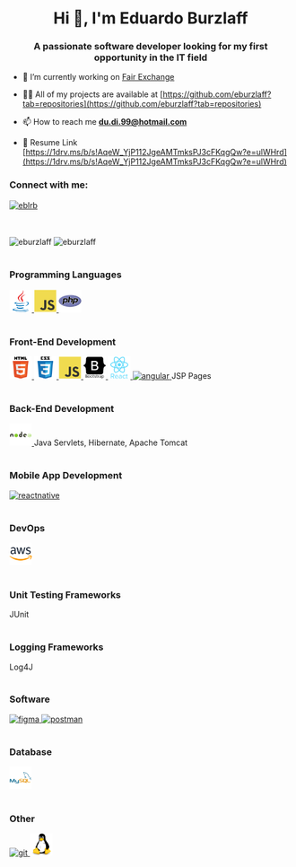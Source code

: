 <h1 align="center">Hi 👋, I'm Eduardo Burzlaff</h1>
<h3 align="center">A passionate software developer looking for my first opportunity in the IT field</h3>

- 🔭 I’m currently working on [Fair Exchange](https://github.com/eburzlaff/fair-exchange-app)

- 👨‍💻 All of my projects are available at [https://github.com/eburzlaff?tab=repositories](https://github.com/eburzlaff?tab=repositories)

- 📫 How to reach me **du.di.99@hotmail.com**

- 📄 Resume Link [https://1drv.ms/b/s!AqeW_YjP112JgeAMTmksPJ3cFKqgQw?e=ulWHrd](https://1drv.ms/b/s!AqeW_YjP112JgeAMTmksPJ3cFKqgQw?e=ulWHrd)

<h3 align="left">Connect with me:</h3>
<p align="left">
<a href="https://linkedin.com/in/eblrb" target="blank"><img align="center" src="https://raw.githubusercontent.com/rahuldkjain/github-profile-readme-generator/master/src/images/icons/Social/linked-in-alt.svg" alt="eblrb" height="30" width="40" /></a>
</p> <br/><br/>

<div>
  <img src="https://github-readme-stats.vercel.app/api/top-langs?username=eburzlaff&show_icons=true&locale=en&layout=compact&theme=tokyonight" alt="eburzlaff" height="180em" />
  <img src="https://github-readme-stats.vercel.app/api?username=eburzlaff&show_icons=true&locale=en&theme=tokyonight" alt="eburzlaff" height="180em"/>
</div>
<br/>

<h3 align="left">Programming Languages</h3>
<a href="https://www.java.com" target="_blank" rel="noreferrer"> <img src="https://raw.githubusercontent.com/devicons/devicon/master/icons/java/java-original.svg" alt="java" width="40" height="40"/> </a>
<a href="https://developer.mozilla.org/en-US/docs/Web/JavaScript" target="_blank" rel="noreferrer"> <img src="https://raw.githubusercontent.com/devicons/devicon/master/icons/javascript/javascript-original.svg" alt="javascript" width="40" height="40"/> </a>
<a href="https://www.php.net" target="_blank" rel="noreferrer"> <img src="https://raw.githubusercontent.com/devicons/devicon/master/icons/php/php-original.svg" alt="php" width="40" height="40"/> </a>
<br/><br/>

<h3 align="left">Front-End Development</h3>
<a href="https://www.w3.org/html/" target="_blank" rel="noreferrer"> <img src="https://raw.githubusercontent.com/devicons/devicon/master/icons/html5/html5-original-wordmark.svg" alt="html5" width="40" height="40"/> </a>
<a href="https://www.w3schools.com/css/" target="_blank" rel="noreferrer"> <img src="https://raw.githubusercontent.com/devicons/devicon/master/icons/css3/css3-original-wordmark.svg" alt="css3" width="40" height="40"/> </a>
<a href="https://developer.mozilla.org/en-US/docs/Web/JavaScript" target="_blank" rel="noreferrer"> <img src="https://raw.githubusercontent.com/devicons/devicon/master/icons/javascript/javascript-original.svg" alt="javascript" width="40" height="40"/> </a>
<a href="https://getbootstrap.com" target="_blank" rel="noreferrer"> <img src="https://raw.githubusercontent.com/devicons/devicon/master/icons/bootstrap/bootstrap-plain-wordmark.svg" alt="bootstrap" width="40" height="40"/> </a>
<a href="https://reactjs.org/" target="_blank" rel="noreferrer"> <img src="https://raw.githubusercontent.com/devicons/devicon/master/icons/react/react-original-wordmark.svg" alt="react" width="40" height="40"/> </a>
<a href="https://angular.io" target="_blank" rel="noreferrer"> <img src="https://angular.io/assets/images/logos/angular/angular.svg" alt="angular" width="40" height="40"/> </a>
<span>JSP Pages</span>
<br/><br/>
  
<h3 align="left">Back-End Development</h3>
<a href="https://nodejs.org" target="_blank" rel="noreferrer"> <img src="https://raw.githubusercontent.com/devicons/devicon/master/icons/nodejs/nodejs-original-wordmark.svg" alt="nodejs" width="40" height="40"/> </a>
<span>Java Servlets, Hibernate, Apache Tomcat</span>
<br/><br/>

<h3 align="left">Mobile App Development</h3>
<a href="https://reactnative.dev/" target="_blank" rel="noreferrer"> <img src="https://reactnative.dev/img/header_logo.svg" alt="reactnative" width="40" height="40"/> </a>
<br/><br/>

<h3 align="left">DevOps</h3>
<a href="https://aws.amazon.com" target="_blank" rel="noreferrer"> <img src="https://raw.githubusercontent.com/devicons/devicon/master/icons/amazonwebservices/amazonwebservices-original-wordmark.svg" alt="aws" width="40" height="40"/> </a>
<br/><br/>

<h3 align="left">Unit Testing Frameworks</h3>
<span>JUnit</span>
<br/><br/>

<h3 align="left">Logging Frameworks</h3>
<span>Log4J</span>
<br/><br/>

<h3 align="left">Software</h3>
<a href="https://www.figma.com/" target="_blank" rel="noreferrer"> <img src="https://www.vectorlogo.zone/logos/figma/figma-icon.svg" alt="figma" width="40" height="40"/> </a>
<a href="https://postman.com" target="_blank" rel="noreferrer"> <img src="https://www.vectorlogo.zone/logos/getpostman/getpostman-icon.svg" alt="postman" width="40" height="40"/> </a>
<br/><br/>

<h3 align="left">Database</h3>
<a href="https://www.mysql.com/" target="_blank" rel="noreferrer"> <img src="https://raw.githubusercontent.com/devicons/devicon/master/icons/mysql/mysql-original-wordmark.svg" alt="mysql" width="40" height="40"/> </a>
<br/><br/>

<h3 align="left">Other</h3>
<a href="https://git-scm.com/" target="_blank" rel="noreferrer"> <img src="https://www.vectorlogo.zone/logos/git-scm/git-scm-icon.svg" alt="git" width="40" height="40"/> </a>
<a href="https://www.linux.org/" target="_blank" rel="noreferrer"> <img src="https://raw.githubusercontent.com/devicons/devicon/master/icons/linux/linux-original.svg" alt="linux" width="40" height="40"/> </a>





